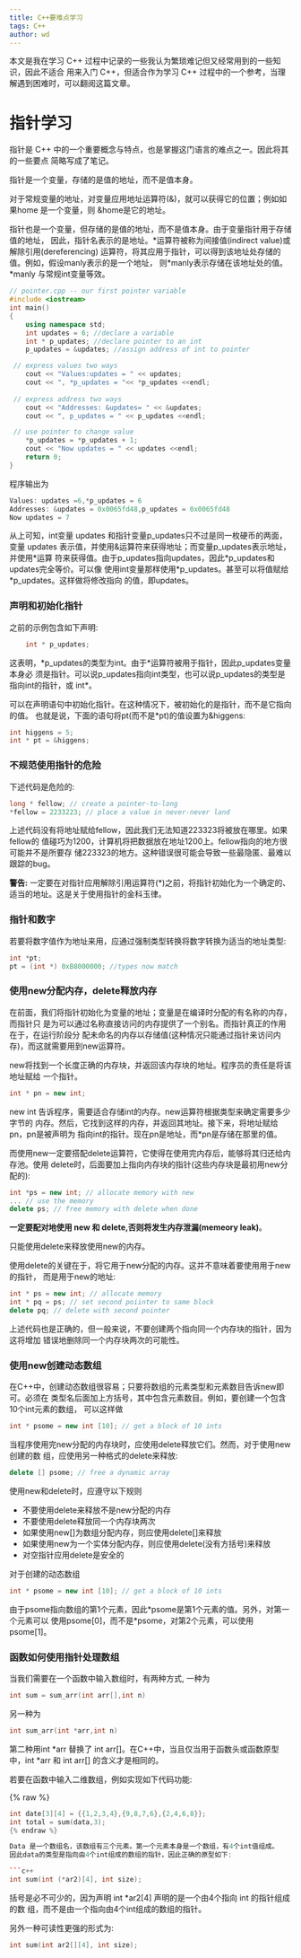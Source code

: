 ```yaml
---
title: C++要难点学习
tags: C++
author: wd
---
```


本文是我在学习 C++ 过程中记录的一些我认为繁琐难记但又经常用到的一些知识，因此不适合
用来入门 C++，但适合作为学习 C++ 过程中的一个参考，当理解遇到困难时，可以翻阅这篇文章。

# 指针学习

指针是 C++ 中的一个重要概念与特点，也是掌握这门语言的难点之一。因此将其的一些要点
简略写成了笔记。

指针是一个变量，存储的是值的地址，而不是值本身。

对于常规变量的地址，对变量应用地址运算符(\&)，就可以获得它的位置；例如如果home
是一个变量，则 \&home是它的地址。

指针也是一个变量，但存储的是值的地址，而不是值本身。由于变量指针用于存储值的地址，
因此，指针名表示的是地址。\*运算符被称为间接值(indirect value)或解除引用(dereferencing)
运算符，将其应用于指针，可以得到该地址处存储的值。例如，假设manly表示的是一个地址，
则*manly表示存储在该地址处的值。*manly 与常规int变量等效。

```c++
// pointer.cpp -- our first pointer variable
#include <iostream>
int main()
{
    using namespace std;
    int updates = 6; //declare a variable
    int * p_updates; //declare pointer to an int
    p_updates = &updates; //assign address of int to pointer

 // express values two ways
    cout << "Values:updates = " << updates;
    cout << ", *p_updates = "<< *p_updates <<endl;
 
 // express address two ways 
    cout << "Addresses: &updates= " << &updates;
    cout << ", p_updates = " << p_updates <<endl;

 // use pointer to change value
    *p_updates = *p_updates + 1;
    cout << "Now updates = " << updates <<endl;
    return 0;
}
```

程序输出为

```c++
Values: updates =6,*p_updates = 6
Addresses: &updates = 0x0065fd48,p_updates = 0x0065fd48
Now updates = 7
```

从上可知，int变量 updates 和指针变量p\_updates只不过是同一枚硬币的两面，变量 
updates 表示值，并使用\&运算符来获得地址；而变量p\_updates表示地址，并使用\*运算
符来获得值。由于p\_updates指向updates，因此\*p\_updates和updates完全等价。可以像
使用int变量那样使用*p\_updates。甚至可以将值赋给 *p\_updates。这样做将修改指向
的值，即updates。

### 声明和初始化指针
之前的示例包含如下声明:

```c++
    int * p_updates;
```

这表明，\*p\_updates的类型为int。由于\*运算符被用于指针，因此p\_updates变量本身必
须是指针。可以说p\_updates指向int类型，也可以说p\_updates的类型是指向int的指针，或
int*。

可以在声明语句中初始化指针。在这种情况下，被初始化的是指针，而不是它指向的值。
也就是说，下面的语句将pt(而不是*pt)的值设置为\&higgens:

```c++
int higgens = 5;
int * pt = &higgens;
```

### 不规范使用指针的危险
下述代码是危险的:

```c++
long * fellow; // create a pointer-to-long
*fellow = 2233223; // place a value in never-never land
```

上述代码没有将地址赋给fellow，因此我们无法知道223323将被放在哪里。如果fellow的
值碰巧为1200，计算机将把数据放在地址1200上。fellow指向的地方很可能并不是所要存
储223323的地方。这种错误很可能会导致一些最隐匿、最难以跟踪的bug。

**警告:** 一定要在对指针应用解除引用运算符(*)之前，将指针初始化为一个确定的、
适当的地址。这是关于使用指针的金科玉律。

### 指针和数字
若要将数字值作为地址来用，应通过强制类型转换将数字转换为适当的地址类型:

```c++
int *pt;
pt = (int *) 0xB8000000; //types now match
```
### 使用new分配内存，delete释放内存
在前面，我们将指针初始化为变量的地址；变量是在编译时分配的有名称的内存，而指针只
是为可以通过名称直接访问的内存提供了一个别名。而指针真正的作用在于，在运行阶段分
配未命名的内存以存储值(这种情况只能通过指针来访问内存)，而这就需要用到new运算符。

new将找到一个长度正确的内存块，并返回该内存块的地址。程序员的责任是将该地址赋给
一个指针。

```c++
int * pn = new int;
```
new int 告诉程序，需要适合存储int的内存。new运算符根据类型来确定需要多少字节的
内存。然后，它找到这样的内存，并返回其地址。接下来，将地址赋给pn，pn是被声明为
指向int的指针。现在pn是地址，而*pn是存储在那里的值。

而使用new一定要搭配delete运算符，它使得在使用完内存后，能够将其归还给内存池。使用
delete时，后面要加上指向内存块的指针(这些内存块是最初用new分配的):

```c++
int *ps = new int; // allocate memory with new
... // use the memory
delete ps; // free memory with delete when done
```

**一定要配对地使用 new 和 delete,否则将发生内存泄漏(memeory leak)**。

只能使用delete来释放使用new的内存。

使用delete的关键在于，将它用于new分配的内存。这并不意味着要使用用于new的指针，
而是用于new的地址:

```c++
int * ps = new int; // allocate memory
int * pq = ps; // set second poiinter to same block
delete pq; // delete with second pointer
```

上述代码也是正确的，但一般来说，不要创建两个指向同一个内存块的指针，因为这将增加
错误地删除同一个内存块两次的可能性。

### 使用new创建动态数组
在C++中，创建动态数组很容易；只要将数组的元素类型和元素数目告诉new即可。必须在
类型名后面加上方括号，其中包含元素数目。例如，要创建一个包含10个int元素的数组，
可以这样做

```c++
int * psome = new int [10]; // get a block of 10 ints
```

当程序使用完new分配的内存块时，应使用delete释放它们。然而，对于使用new创建的数
组，应使用另一种格式的delete来释放:

```c++
delete [] psome; // free a dynamic array
```

使用new和delete时，应遵守以下规则
* 不要使用delete来释放不是new分配的内存
* 不要使用delete释放同一个内存块两次
* 如果使用new[]为数组分配内存，则应使用delete[]来释放
* 如果使用new为一个实体分配内存，则应使用delete(没有方括号)来释放
* 对空指针应用delete是安全的

对于创建的动态数组

```c++
int * psome = new int [10]; // get a block of 10 ints
```

由于psome指向数组的第1个元素，因此*psome是第1个元素的值。另外，对第一个元素可以
使用psome[0]，而不是\*psome，对第2个元素，可以使用psome[1]。

### 函数如何使用指针处理数组

当我们需要在一个函数中输入数组时，有两种方式, 一种为

```c++
int sum = sum_arr(int arr[],int n)
```

另一种为

```c++
int sum_arr(int *arr,int n)
```

第二种用int *arr 替换了 int arr[]。在C++中，当且仅当用于函数头或函数原型中，int
*arr 和 int arr[] 的含义才是相同的。

若要在函数中输入二维数组，例如实现如下代码功能:

{% raw %}
```c++
int date[3][4] = {{1,2,3,4},{9,8,7,6},{2,4,6,8}};
int total = sum(data,3);
{% endraw %}

Data 是一个数组名，该数组有三个元素。第一个元素本身是一个数组，有4个int值组成。
因此data的类型是指向由4个int组成的数组的指针，因此正确的原型如下:

```c++
int sum(int (*ar2)[4], int size);
```

括号是必不可少的，因为声明 int *ar2[4] 声明的是一个由4个指向 int 的指针组成的数
组，而不是由一个指向由4个int组成的数组的指针。

另外一种可读性更强的形式为:

```c++
int sum(int ar2[][4], int size);
```

